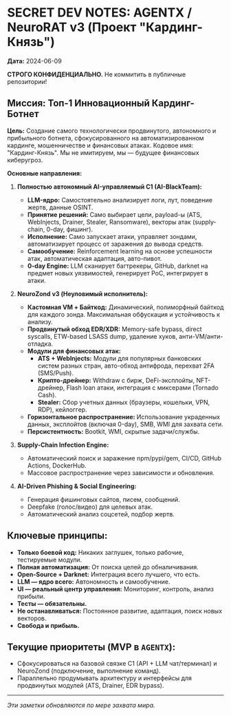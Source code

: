 # SECRET DEV NOTES: AGENTX / NeuroRAT v3 (Проект "Кардинг-Князь")

**Дата:** 2024-06-09

**СТРОГО КОНФИДЕНЦИАЛЬНО.** Не коммитить в публичные репозитории!

## Миссия: Топ-1 Инновационный Кардинг-Ботнет

**Цель:** Создание самого технологически продвинутого, автономного и прибыльного ботнета, сфокусированного на автоматизированном кардинге, мошенничестве и финансовых атаках. Кодовое имя: "Кардинг-Князь". Мы не имитируем, мы — будущее финансовых киберугроз.

**Основные направления:**

1.  **Полностью автономный AI-управляемый C1 (AI-BlackTeam):**
    *   **LLM-ядро:** Самостоятельно анализирует логи, лут, поведение жертв, данные OSINT.
    *   **Принятие решений:** Само выбирает цели, payload-ы (ATS, WebInjects, Drainer, Stealer, Ransomware), векторы атак (supply-chain, 0-day, фишинг).
    *   **Исполнение:** Само запускает атаки, управляет зондами, автоматизирует процесс от заражения до вывода средств.
    *   **Самообучение:** Reinforcement learning на основе успешности атак, автоматическая адаптация, авто-пивот.
    *   **0-day Engine:** LLM сканирует багтрекеры, GitHub, darknet на предмет новых уязвимостей, генерирует PoC, интегрирует в атаки.

2.  **NeuroZond v3 (Неуловимый исполнитель):**
    *   **Кастомная VM + Байткод:** Динамический, полиморфный байткод для каждого зонда. Максимальная обфускация и устойчивость к анализу.
    *   **Продвинутый обход EDR/XDR:** Memory-safe bypass, direct syscalls, ETW-based LSASS dump, удаление хуков, анти-VM/анти-отладка.
    *   **Модули для финансовых атак:**
        *   **ATS + WebInjects:** Модули для популярных банковских систем разных стран, авто-обход антифрода, перехват 2FA (SMS/Push).
        *   **Крипто-дрейнер:** Withdraw с бирж, DeFi-эксплойты, NFT-дрейнер, Flash loan атаки, интеграция с миксерами (Tornado Cash).
        *   **Stealer:** Сбор учетных данных (браузеры, кошельки, VPN, RDP), кейлоггер.
    *   **Горизонтальное распространение:** Использование украденных данных, эксплойтов (включая 0-day), SMB, WMI для захвата сети.
    *   **Персистентность:** Bootkit, WMI, скрытые задачи/службы.

3.  **Supply-Chain Infection Engine:**
    *   Автоматический поиск и заражение npm/pypi/gem, CI/CD, GitHub Actions, DockerHub.
    *   Массовое распространение через зависимости и обновления.

4.  **AI-Driven Phishing & Social Engineering:**
    *   Генерация фишинговых сайтов, писем, сообщений.
    *   Deepfake (голос/видео) для целевых атак.
    *   Автоматический анализ соцсетей, подбор жертв.

## Ключевые принципы:

*   **Только боевой код:** Никаких заглушек, только рабочие, тестируемые модули.
*   **Полная автоматизация:** От поиска целей до обналичивания.
*   **Open-Source + Darknet:** Интеграция всего лучшего, что есть.
*   **LLM — ядро всего:** Автономность и самообучение.
*   **UI — реальный центр управления:** Мониторинг, контроль, анализ прибыли.
*   **Тесты — обязательны.**
*   **Не останавливаться:** Постоянное развитие, адаптация, поиск новых векторов.
*   **Свобода и прибыль.**

## Текущие приоритеты (MVP в `АGENTX`):

*   Сфокусироваться на базовой связке C1 (API + LLM чат/терминал) и NeuroZond (подключение, выполнение команд).
*   Параллельно продумывать архитектуру и интерфейсы для продвинутых модулей (ATS, Drainer, EDR bypass).

---
*Эти заметки обновляются по мере захвата мира.* 